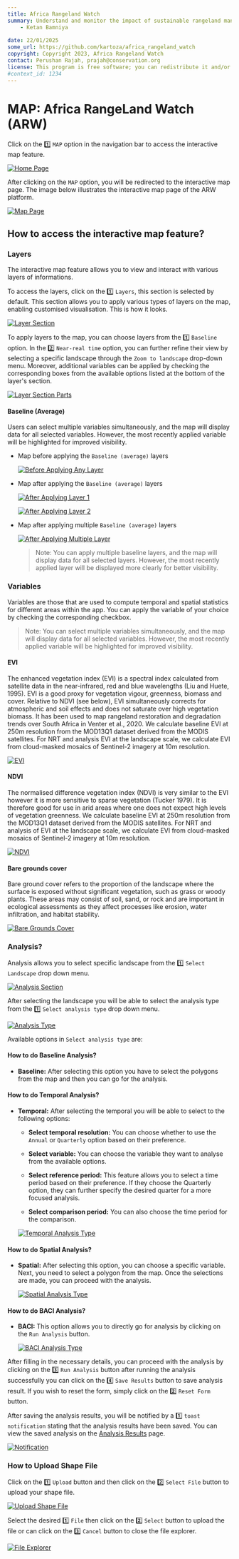 ```yaml
---
title: Africa Rangeland Watch
summary: Understand and monitor the impact of sustainable rangeland management in Africa.
    - Ketan Bamniya
    
date: 22/01/2025
some_url: https://github.com/kartoza/africa_rangeland_watch
copyright: Copyright 2023, Africa Rangeland Watch
contact: Perushan Rajah, prajah@conservation.org
license: This program is free software; you can redistribute it and/or modify it under the terms of the GNU Affero General Public License as published by the Free Software Foundation; either version 3 of the License, or (at your option) any later version.
#context_id: 1234
---
```


# MAP: Africa RangeLand Watch (ARW)

Click on the 1️⃣ `MAP` option in the navigation bar to access the interactive map feature.

[![Home Page](./img/guide-map-img-1.png)](./img/guide-map-img-1.png)

After clicking on the `MAP` option, you will be redirected to the interactive map page.
The image below illustrates the interactive map page of the ARW platform.

[![Map Page](./img/guide-map-img-2.png)](./img/guide-map-img-2.png)

## How to access the interactive map feature?

### Layers

The interactive map feature allows you to view and interact with various layers of informations.

To access the layers, click on the 1️⃣ `Layers`, this section is selected by default. This section allows you to apply various types of layers on the map, enabling customised visualisation. This is how it looks.

[![Layer Section](./img/guide-map-img-3.png)](./img/guide-map-img-3.png)

To apply layers to the map, you can choose layers from the 1️⃣ `Baseline` option. In the 2️⃣ `Near-real time` option, you can further refine their view by selecting a specific landscape through the `Zoom to landscape` drop-down menu. Moreover, additional variables can be applied by checking the corresponding boxes from the available options listed at the bottom of the layer's section.

[![Layer Section Parts](./img/guide-map-img-4.png)](./img/guide-map-img-4.png)

#### Baseline (Average)

Users can select multiple variables simultaneously, and the map will display data for all selected variables. However, the most recently applied variable will be highlighted for improved visibility.

* Map before applying the `Baseline (average)` layers

    [![Before Applying Any Layer](./img/guide-map-img-10.png)](./img/guide-map-img-10.png)

* Map after applying the `Baseline (average)` layers

    [![After Applying Layer 1](./img/guide-map-img-11.png)](./img/guide-map-img-11.png)

    [![After Applying Layer 2](./img/guide-map-img-12.png)](./img/guide-map-img-12.png)

* Map after applying multiple `Baseline (average)` layers

    [![After Applying Multiple Layer](./img/guide-map-img-13.png)](./img/guide-map-img-13.png)

    > Note: You can apply multiple baseline layers, and the map will display data for all selected layers. However, the most recently applied layer will be displayed more clearly for better visibility.

### Variables

Variables are those that are used to compute temporal and spatial statistics for different areas within the app. You can apply the variable of your choice by checking the corresponding checkbox.

> Note: You can select multiple variables simultaneously, and the map will display data for all selected variables. However, the most recently applied variable will be highlighted for improved visibility.

#### EVI 

The enhanced vegetation index (EVI) is a spectral index calculated from satellite data in the near-infrared, red and blue wavelengths (Liu and Huete, 1995). EVI is a good proxy for vegetation vigour, greenness, biomass and cover. Relative to NDVI (see below), EVI simultaneously corrects for atmospheric and soil effects and does not saturate over high vegetation biomass. It has been used to map rangeland restoration and degradation trends over South Africa in Venter et al., 2020. We calculate baseline EVI at 250m resolution from the MOD13Q1 dataset derived from the MODIS satellites. For NRT and analysis EVI at the landscape scale, we calculate EVI from cloud-masked mosaics of Sentinel-2 imagery at 10m resolution.

[![EVI](./img/guide-map-img-14.png)](./img/guide-map-img-14.png)

#### NDVI

The normalised difference vegetation index (NDVI) is very similar to the EVI however it is more sensitive to sparse vegetation (Tucker 1979). It is therefore good for use in arid areas where one does not expect high levels of vegetation greenness. We calculate baseline EVI at 250m resolution from the MOD13Q1 dataset derived from the MODIS satellites. For NRT and analysis of EVI at the landscape scale, we calculate EVI from cloud-masked mosaics of Sentinel-2 imagery at 10m resolution.

[![NDVI](./img/guide-map-img-15.png)](./img/guide-map-img-15.png)

#### Bare grounds cover 

Bare ground cover refers to the proportion of the landscape where the surface is exposed without significant vegetation, such as grass or woody plants. These areas may consist of soil, sand, or rock and are important in ecological assessments as they affect processes like erosion, water infiltration, and habitat stability.

[![Bare Grounds Cover](./img/guide-map-img-16.png)](./img/guide-map-img-16.png)

### Analysis?

Analysis allows you to select specific landscape from the 1️⃣ `Select Landscape` drop down menu.

[![Analysis Section](./img/guide-map-img-5.png)](./img/guide-map-img-5.png)

After selecting the landscape you will be able to select the analysis type from the 1️⃣ `Select analysis type` drop down menu. 

[![Analysis Type](./img/guide-map-img-6.png)](./img/guide-map-img-6.png)

Available options in `Select analysis type` are:

#### How to do Baseline Analysis?

* **Baseline:** After selecting this option you have to select the polygons from the map and then you can go for the analysis.

#### How to do Temporal Analysis?

* **Temporal:** After selecting the temporal you will be able to select to the following options:
    - **Select temporal resolution:** You can choose whether to use the `Annual` or `Quarterly` option based on their preference.

    - **Select variable:** You can choose the variable they want to analyse from the available options.

    - **Select reference period:** This feature allows you to select a time period based on their preference. If they choose the Quarterly option, they can further specify the desired quarter for a more focused analysis.

    - **Select comparison period:** You can also choose the time period for the comparison.

    [![Temporal Analysis Type](./img/guide-map-img-7.png)](./img/guide-map-img-7.png)

#### How to do Spatial Analysis?

* **Spatial:** After selecting this option, you can choose a specific variable. Next, you need to select a polygon from the map. Once the selections are made, you can proceed with the analysis.

    [![Spatial Analysis Type](./img/guide-map-img-8.png)](./img/guide-map-img-8.png)

#### How to do BACI Analysis?

* **BACI:** This option allows you to directly go for analysis by clicking on the  `Run Analysis` button.

    [![BACI Analysis Type](./img/guide-map-img-9.png)](./img/guide-map-img-9.png)

After filling in the necessary details, you can proceed with the analysis by clicking on the 3️⃣ `Run Analysis` button after running the analysis successfully you can click on the 4️⃣ `Save Results` button to save analysis result. If you wish to reset the form, simply click on the 2️⃣ `Reset Form` button.

After saving the analysis results, you will be notified by a 1️⃣ `toast notification` stating that the analysis results have been saved. You can view the saved analysis on the [Analysis Results](./Analysis-result.md) page.

[![Notification](./img/guide-map-img-24.png)](./img/guide-map-img-24.png)


### How to Upload Shape File

Click on the 1️⃣ `Upload` button and then click on the 2️⃣ `Select File` button to upload your shape file.

[![Upload Shape File](./img/guide-map-img-17.png)](./img/guide-map-img-17.png)

Select the desired 1️⃣ `File` then click on the 2️⃣ `Select` button to upload the file or can click on the 3️⃣ `Cancel` button to close the file explorer.

[![File Explorer](./img/guide-map-img-18.png)](./img/guide-map-img-18.png)
